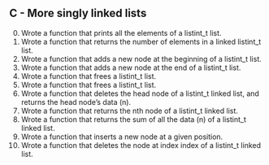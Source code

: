 C - More singly linked lists
------------------------------------
0. Wrote a function that prints all the elements of a listint_t list.
1. Wrote a function that returns the number of elements in a linked listint_t list.
2. Wrote a function that adds a new node at the beginning of a listint_t list.
3. Wrote a function that adds a new node at the end of a listint_t list.
4. Wrote a function that frees a listint_t list.
5. Wrote a function that frees a listint_t list.
6. Wrote a function that deletes the head node of a listint_t linked list,
	and returns the head node’s data (n).
7. Wrote a function that returns the nth node of a listint_t linked list.
8. Wrote a function that returns the sum of all the data (n) of a listint_t linked list.
9. Wrote a function that inserts a new node at a given position.
10. Wrote a function that deletes the node at index index of a listint_t linked list.

